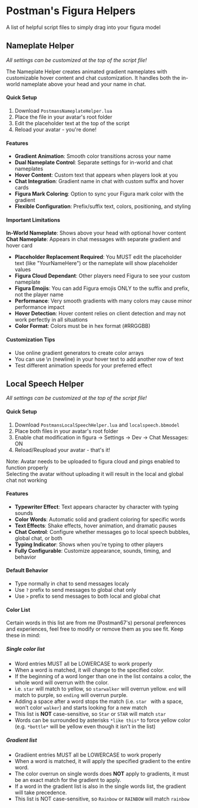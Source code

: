 # Postman's Figura Helpers

A list of helpful script files to simply drag into your figura model

## Nameplate Helper

*All settings can be customized at the top of the script file!*

The Nameplate Helper creates animated gradient nameplates with customizable hover content and chat customization. It handles both the in-world nameplate above your head and your name in chat.

#### Quick Setup
1. Download `PostmansNameplateHelper.lua`
2. Place the file in your avatar's root folder
3. Edit the placeholder text at the top of the script
4. Reload your avatar - you're done!

#### Features
- **Gradient Animation**: Smooth color transitions across your name
- **Dual Nameplate Control**: Separate settings for in-world and chat nameplates
- **Hover Content**: Custom text that appears when players look at you
- **Chat Integration**: Gradient name in chat with custom suffix and hover cards
- **Figura Mark Coloring**: Option to sync your Figura mark color with the gradient
- **Flexible Configuration**: Prefix/suffix text, colors, positioning, and styling

#### Important Limitations
**In-World Nameplate**: Shows above your head with optional hover content
**Chat Nameplate**: Appears in chat messages with separate gradient and hover card
- **Placeholder Replacement Required**: You MUST edit the placeholder text (like "YourNameHere") or the nameplate will show placeholder values
- **Figura Cloud Dependant**: Other players need Figura to see your custom nameplate
- **Figura Emojis**: You can add Figura emojis ONLY to the suffix and prefix, not the player name
- **Performance**: Very smooth gradients with many colors may cause minor performance impact
- **Hover Detection**: Hover content relies on client detection and may not work perfectly in all situations
- **Color Format**: Colors must be in hex format (#RRGGBB)

#### Customization Tips
- Use online gradient generators to create color arrays
- You can use \n (newline) in your hover text to add another row of text
- Test different animation speeds for your preferred effect


## Local Speech Helper

*All settings can be customized at the top of the script file!*

#### Quick Setup
1. Download `PostmansLocalSpeechHelper.lua` and `localspeech.bbmodel`
2. Place both files in your avatar's root folder
3. Enable chat modification in figura -> Settings -> Dev -> Chat Messages: ON
4. Reload/Reupload your avatar - that's it!

Note: Avatar needs to be uploaded to figura cloud and pings enabled to function properly  
Selecting the avatar without uploading it will result in the local and global chat not working

#### Features
- **Typewriter Effect**: Text appears character by character with typing sounds
- **Color Words**: Automatic solid and gradient coloring for specific words
- **Text Effects**: Shake effects, hover animation, and dramatic pauses
- **Chat Control**: Configure whether messages go to local speech bubbles, global chat, or both
- **Typing Indicator**: Shows when you're typing to other players
- **Fully Configurable**: Customize appearance, sounds, timing, and behavior

#### Default Behavior
- Type normally in chat to send messages localy
- Use `?` prefix to send messages to global chat only
- Use `>` prefix to send messages to both local and global chat

#### Color List

Certain words in this list are from me (Postman67's) personal preferences and experiences, feel free to modify or remove them as you see fit. Keep these in mind:

##### Single color list
- Word entries MUST all be LOWERCASE to work properly
- When a word is matched, it will change to the specified color. 
- If the beginning of a word longer than one in the list contains a color, the whole word will overrun with the color.
- i.e. `star` will match to yellow, so `starwalker` will overrun yellow. `end` will match to purple, so `ending` will overrun purple.
- Adding a space after a word stops the match (i.e. `star ` with a space, won't color `walker`) and starts looking for a new match
- This list is **NOT** case-sensitive, so `Star` or `STAR` will match `star`
- Words can be surrounded by asterisks `*like this*` to force yellow color (e.g. `*bottle*` will be yellow even though it isn't in the list)

##### Gradient list
- Gradiient entries MUST all be LOWERCASE to work properly
- When a word is matched, it will apply the specified gradient to the entire word.
- The color overrun on single words does **NOT** apply to gradients, it must be an exact match for the gradient to apply.
- If a word in the gradient list is also in the single words list, the gradient will take precedence.
- This list is NOT case-sensitive, so `Rainbow` or `RAINBOW` will match `rainbow`

